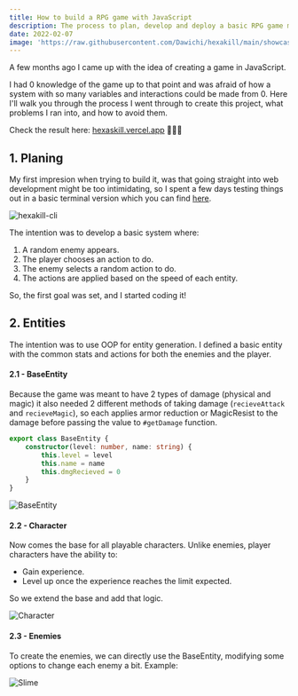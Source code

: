 ```yaml
---
title: How to build a RPG game with JavaScript
description: The process to plan, develop and deploy a basic RPG game made with JavaScript
date: 2022-02-07
image: 'https://raw.githubusercontent.com/Dawichi/hexakill/main/showcase.png'
---
```


A few months ago I came up with the idea of creating a game in JavaScript.

I had 0 knowledge of the game up to that point and was afraid of how a system with so many variables and interactions could be made from 0. Here I'll walk you through the process I went through to create this project, what problems I ran into, and how to avoid them.

Check the result here: [hexaskill.vercel.app](https://hexakill.vercel.app) 🎉🎉🎉

## 1. Planing

My first impresion when trying to build it, was that going straight into web development might be too intimidating, so I spent a few days testing things out in a basic terminal version which you can find [here](https://github.com/dawichi/hexakill-cli).

![hexakill-cli](https://raw.githubusercontent.com/dawichi/hexakill-cli/main/showcase3.png)

The intention was to develop a basic system where:

1. A random enemy appears.
2. The player chooses an action to do.
3. The enemy selects a random action to do.
4. The actions are applied based on the speed of each entity.

So, the first goal was set, and I started coding it!

## 2. Entities

The intention was to use OOP for entity generation. I defined a basic entity with the common stats and actions for both the enemies and the player.

#### 2.1 - BaseEntity

Because the game was meant to have 2 types of damage (physical and magic) it also needed 2 different methods of taking damage (`recieveAttack` and `recieveMagic`), so each applies armor reduction or MagicResist to the damage before passing the value to `#getDamage` function.

```ts
export class BaseEntity {
    constructor(level: number, name: string) {
        this.level = level
        this.name = name
        this.dmgRecieved = 0
    }
}
```

![BaseEntity](/assets/img/blog/00-BaseEntity.png)

#### 2.2 - Character

Now comes the base for all playable characters. Unlike enemies, player characters have the ability to:

-   Gain experience.
-   Level up once the experience reaches the limit expected.

So we extend the base and add that logic.

![Character](/assets/img/blog/00-Character.png)

#### 2.3 - Enemies

To create the enemies, we can directly use the BaseEntity, modifying some options to change each enemy a bit. Example:

![Slime](/assets/img/blog/00-Slime.png)
